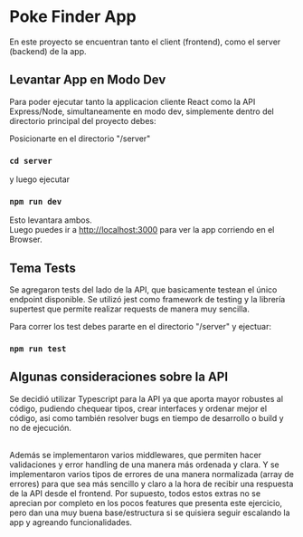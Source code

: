 
# Poke Finder App

En este proyecto se encuentran tanto el client (frontend), como el server (backend) de la app.

## Levantar App en Modo Dev

Para poder ejecutar tanto la applicacion cliente React como la API Express/Node, simultaneamente en modo dev, simplemente dentro del directorio principal del proyecto debes:<br />

Posicionarte en el directorio "/server"
### `cd server`

y luego ejecutar
### `npm run dev`

Esto levantara ambos.<br />
Luego puedes ir a [http://localhost:3000](http://localhost:3000) para ver la app corriendo en el Browser.

## Tema Tests

Se agregaron tests del lado de la API, que basicamente testean el único endpoint disponible.
Se utilizó jest como framework de testing y la librería supertest que permite realizar requests de manera muy sencilla.<br />

Para correr los test debes pararte en el directorio "/server" y ejectuar:

### `npm run test`

## Algunas consideraciones sobre la API

Se decidió utilizar Typescript para la API ya que aporta mayor robustes al código, pudiendo chequear tipos, crear interfaces y ordenar mejor el código, asi como también resolver bugs en tiempo de desarrollo o build y no de ejecución.<br /><br />

Además se implementaron varios middlewares, que permiten hacer validaciones y error handling de una manera más ordenada y clara. Y se implementaron varios tipos de errores de una manera normalizada (array de errores) para que sea más sencillo y claro a la hora de recibir una respuesta de la API desde el frontend.
Por supuesto, todos estos extras no se aprecian por completo en los pocos features que presenta este ejercicio, pero dan una muy buena base/estructura si se quisiera seguir escalando la app y agreando funcionalidades.

